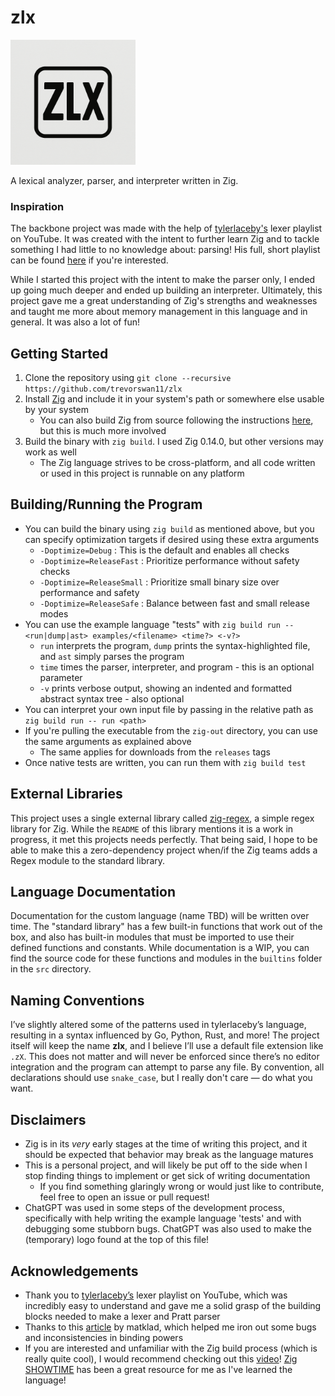 # zlx

<img src="/resources/logo.png" alt="Logo" width="200"/>

A lexical analyzer, parser, and interpreter written in Zig.

### Inspiration
The backbone project was made with the help of [tylerlaceby's](https://www.youtube.com/@tylerlaceby) lexer playlist on YouTube. It was created with the intent to further learn Zig and to tackle something I had little to no knowledge about: parsing! His full, short playlist can be found [here](https://www.youtube.com/playlist?list=PL_2VhOvlMk4XDeq2eOOSDQMrbZj9zIU_b) if you're interested. 

While I started this project with the intent to make the parser only, I ended up going much deeper and ended up building an interpreter. Ultimately, this project gave me a great understanding of Zig's strengths and weaknesses and taught me more about memory management in this language and in general. It was also a lot of fun!

## Getting Started
1. Clone the repository using `git clone --recursive https://github.com/trevorswan11/zlx`
2. Install [Zig](https://ziglang.org/) and include it in your system's path or somewhere else usable by your system
    - You can also build Zig from source following the instructions [here](https://github.com/ziglang/zig), but this is much more involved 
3. Build the binary with `zig build`. I used Zig 0.14.0, but other versions may work as well
    - The Zig language strives to be cross-platform, and all code written or used in this project is runnable on any platform  

## Building/Running the Program
- You can build the binary using `zig build` as mentioned above, but you can specify optimization targets if desired using these extra arguments
    - `-Doptimize=Debug`        : This is the default and enables all checks
    - `-Doptimize=ReleaseFast`  : Prioritize performance without safety checks
    - `-Doptimize=ReleaseSmall` : Prioritize small binary size over performance and safety
    - `-Doptimize=ReleaseSafe`  : Balance between fast and small release modes 
- You can use the example language "tests" with `zig build run -- <run|dump|ast> examples/<filename> <time?> <-v?>`
    - `run` interprets the program, `dump` prints the syntax-highlighted file, and `ast` simply parses the program
    - `time` times the parser, interpreter, and program - this is an optional parameter
    - `-v` prints verbose output, showing an indented and formatted abstract syntax tree - also optional
- You can interpret your own input file by passing in the relative path as `zig build run -- run <path>`
- If you're pulling the executable from the `zig-out` directory, you can use the same arguments as explained above
    - The same applies for downloads from the `releases` tags
- Once native tests are written, you can run them with `zig build test`

## External Libraries
This project uses a single external library called [zig-regex](https://github.com/tiehuis/zig-regex), a simple regex library for Zig. While the `README` of this library mentions it is a work in progress, it met this projects needs perfectly. That being said, I hope to be able to make this a zero-dependency project when/if the Zig teams adds a Regex module to the standard library.

## Language Documentation
Documentation for the custom language (name TBD) will be written over time. The "standard library" has a few built-in functions that work out of the box, and also has built-in modules that must be imported to use their defined functions and constants. While documentation is a WIP, you can find the source code for these functions and modules in the `builtins` folder in the `src` directory.

## Naming Conventions
I’ve slightly altered some of the patterns used in tylerlaceby’s language, resulting in a syntax influenced by Go, Python, Rust, and more! The project itself will keep the name **zlx**, and I believe I’ll use a default file extension like `.zX`. This does not matter and will never be enforced since there’s no editor integration and the program can attempt to parse any file. By convention, all declarations should use `snake_case`, but I really don't care — do what you want.

## Disclaimers
- Zig is in its _very_ early stages at the time of writing this project, and it should be expected that behavior may break as the language matures
- This is a personal project, and will likely be put off to the side when I stop finding things to implement or get sick of writing documentation
    - If you find something glaringly wrong or would just like to contribute, feel free to open an issue or pull request!
- ChatGPT was used in some steps of the development process, specifically with help writing the example language 'tests' and with debugging some stubborn bugs. ChatGPT was also used to make the (temporary) logo found at the top of this file!

## Acknowledgements
- Thank you to [tylerlaceby’s](https://www.youtube.com/@tylerlaceby) lexer playlist on YouTube, which was incredibly easy to understand and gave me a solid grasp of the building blocks needed to make a lexer and Pratt parser
- Thanks to this [article](https://matklad.github.io/2020/04/13/simple-but-powerful-pratt-parsing.html) by matklad, which helped me iron out some bugs and inconsistencies in binding powers
- If you are interested and unfamiliar with the Zig build process (which is really quite cool), I would recommend checking out this [video](https://youtu.be/jy7w_7JZYyw?si=7GtNPmn-OZtj9b7X)! [Zig SHOWTIME](https://www.youtube.com/@ZigSHOWTIME/featured) has been a great resource for me as I've learned the language!
